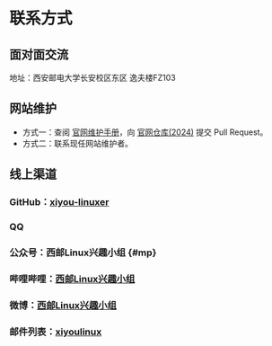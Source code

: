 <script setup lang="ts">
import CommGroup from "@/components/CommGroup.vue"
</script>

# 联系方式

## 面对面交流

地址：西安邮电大学长安校区东区 逸夫楼FZ103

## 网站维护

- 方式一：查阅 [官网维护手册](/manual/)，向 [<i class="fa-brands fa-github"></i>官网仓库(2024)](https://github.com/xiyou-linuxer/website-2024) 提交 Pull Request。
- 方式二：联系现任网站维护者。

## 线上渠道

### <i class="fa-brands fa-github"></i> GitHub：[xiyou-linuxer](https://github.com/xiyou-linuxer)

### <i class="fa-brands fa-qq"></i> QQ

<center>
<CommGroup :limit="Infinity" />
</center>

### <i class="fa-brands fa-weixin"></i> 公众号：西邮Linux兴趣小组 {#mp}

<QRCode src="http://weixin.qq.com/r/mp/sHX8_PfEcT8NKbObbyA0" style="margin-block: 1em;" />

### <i class="fa-brands fa-bilibili"></i> 哔哩哔哩：[西邮Linux兴趣小组](https://space.bilibili.com/432976868/)

### <i class="fa-brands fa-weibo"></i> 微博：[西邮Linux兴趣小组](https://www.weibo.com/n/西邮Linux兴趣小组)

### <i class="fa-brands fa-google"></i> 邮件列表：[xiyoulinux](https://groups.google.com/g/xiyoulinux)
